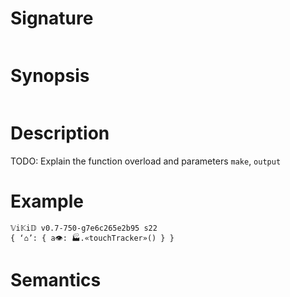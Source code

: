 # Signature
```vikid-signature
```

# Synopsis
```vikid-synopsis
```

# Description
TODO: Explain the function overload and parameters `make`, `output`

# Example
```vikid-script
𝕍i𝕂i𝔻 v0.7-750-g7e6c265e2b95 s22
{ ‘⌂’: { a👁: 🏭.«touchTracker»() } }
```



# Semantics
